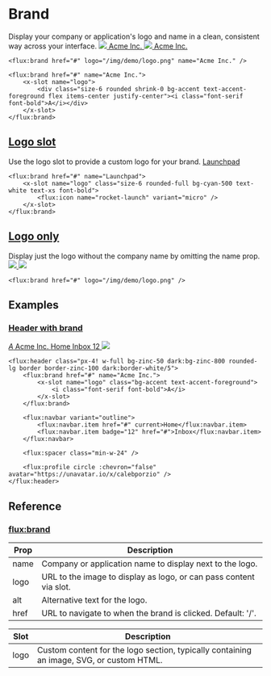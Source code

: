#  Brand 
Display your company or application's logo and name in a clean, consistent way across your interface.
[ ![](https://fluxui.dev/img/demo/logo.png) Acme Inc. ](https://fluxui.dev/components/brand) [ ![](https://fluxui.dev/img/demo/dark-mode-logo.png) Acme Inc. ](https://fluxui.dev/components/brand)
 
```
<flux:brand href="#" logo="/img/demo/logo.png" name="Acme Inc." />

<flux:brand href="#" name="Acme Inc.">
    <x-slot name="logo">
        <div class="size-6 rounded shrink-0 bg-accent text-accent-foreground flex items-center justify-center"><i class="font-serif font-bold">A</i></div>
    </x-slot>
</flux:brand>  
```

##  [Logo slot](https://fluxui.dev/components/brand#logo-slot)
Use the logo slot to provide a custom logo for your brand.
[ Launchpad ](https://fluxui.dev/components/brand)
 
```
<flux:brand href="#" name="Launchpad">
    <x-slot name="logo" class="size-6 rounded-full bg-cyan-500 text-white text-xs font-bold">
        <flux:icon name="rocket-launch" variant="micro" />
    </x-slot>
</flux:brand>        
```

##  [Logo only](https://fluxui.dev/components/brand#logo-only)
Display just the logo without the company name by omitting the name prop.
[ ![](https://fluxui.dev/img/demo/logo.png) ](https://fluxui.dev/components/brand) [ ![](https://fluxui.dev/img/demo/dark-mode-logo.png) ](https://fluxui.dev/components/brand)
 
```
<flux:brand href="#" logo="/img/demo/logo.png" />
```

##  Examples 
###  [Header with brand](https://fluxui.dev/components/brand#header-with-brand)
[ _A_ Acme Inc. ](https://fluxui.dev/components/brand) [ Home ](https://fluxui.dev/components/brand) [ Inbox 12 ](https://fluxui.dev/components/brand)
![](https://unavatar.io/x/calebporzio)
 
```
<flux:header class="px-4! w-full bg-zinc-50 dark:bg-zinc-800 rounded-lg border border-zinc-100 dark:border-white/5">
    <flux:brand href="#" name="Acme Inc.">
        <x-slot name="logo" class="bg-accent text-accent-foreground">
            <i class="font-serif font-bold">A</i>
        </x-slot>
    </flux:brand>

    <flux:navbar variant="outline">
        <flux:navbar.item href="#" current>Home</flux:navbar.item>
        <flux:navbar.item badge="12" href="#">Inbox</flux:navbar.item>
    </flux:navbar>

    <flux:spacer class="min-w-24" />

    <flux:profile circle :chevron="false" avatar="https://unavatar.io/x/calebporzio" />
</flux:header>      
```

##  Reference 
###  [flux:brand](https://fluxui.dev/components/brand#fluxbrand)
Prop |  Description  
---|---  
name  |  Company or application name to display next to the logo.  
logo  |  URL to the image to display as logo, or can pass content via slot.  
alt  |  Alternative text for the logo.  
href  |  URL to navigate to when the brand is clicked. Default: '/'.  

Slot |  Description  
---|---  
logo  |  Custom content for the logo section, typically containing an image, SVG, or custom HTML.  
